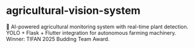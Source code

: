 # agricultural-vision-system
🌱 AI-powered agricultural monitoring system with real-time plant detection. YOLO + Flask + Flutter integration for autonomous farming machinery. Winner: TIFAN 2025 Budding Team Award.
